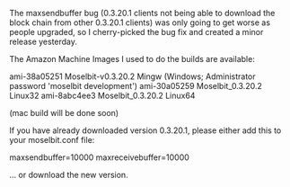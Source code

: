 The maxsendbuffer bug (0.3.20.1 clients not being able to download the block chain from other 0.3.20.1 clients) was only going to get
worse as people upgraded, so I cherry-picked the bug fix and created a minor release yesterday.

The Amazon Machine Images I used to do the builds are available:

  ami-38a05251   Moselbit-v0.3.20.2 Mingw    (Windows; Administrator password 'moselbit development')
  ami-30a05259   Moselbit_0.3.20.2 Linux32
  ami-8abc4ee3   Moselbit_0.3.20.2 Linux64

(mac build will be done soon)

If you have already downloaded version 0.3.20.1, please either add this to your moselbit.conf file:

  maxsendbuffer=10000
  maxreceivebuffer=10000

... or download the new version.
